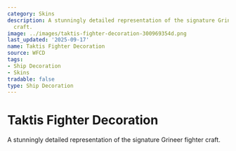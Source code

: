 ```yaml
---
category: Skins
description: A stunningly detailed representation of the signature Grineer fighter
  craft.
image: ../images/taktis-fighter-decoration-300969354d.png
last_updated: '2025-09-17'
name: Taktis Fighter Decoration
source: WFCD
tags:
- Ship Decoration
- Skins
tradable: false
type: Ship Decoration
---
```


# Taktis Fighter Decoration

A stunningly detailed representation of the signature Grineer fighter craft.

